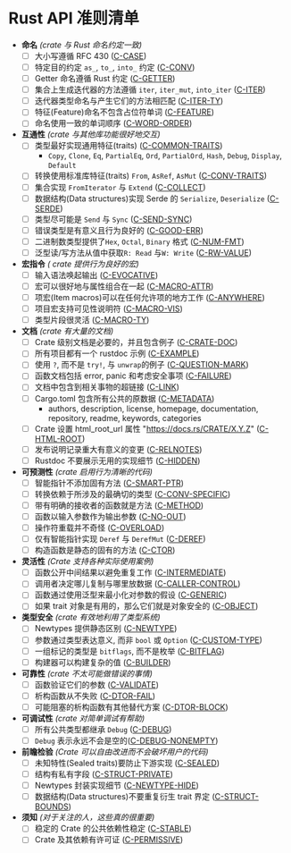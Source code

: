 # Rust API 准则清单

<!-- Read CONTRIBUTING.md before writing new guidelines -->

- **命名** _(crate 与 Rust 命名约定一致)_
  - [ ] 大小写遵循 RFC 430 ([C-CASE])
  - [ ] 特定目的约定 `as_`, `to_`, `into_` 约定 ([C-CONV])
  - [ ] Getter 命名遵循 Rust 约定 ([C-GETTER])
  - [ ] 集合上生成迭代器的方法遵循 `iter`, `iter_mut`, `into_iter` ([C-ITER])
  - [ ] 迭代器类型命名与产生它们的方法相匹配 ([C-ITER-TY])
  - [ ] 特征(Feature)命名不包含占位符单词 ([C-FEATURE])
  - [ ] 命名使用一致的单词顺序 ([C-WORD-ORDER])
- **互通性** _(crate 与其他库功能很好地交互)_
  - [ ] 类型最好实现通用特征(traits) ([C-COMMON-TRAITS])
    - `Copy`, `Clone`, `Eq`, `PartialEq`, `Ord`, `PartialOrd`, `Hash`, `Debug`,
      `Display`, `Default`
  - [ ] 转换使用标准库特征(traits) `From`, `AsRef`, `AsMut` ([C-CONV-TRAITS])
  - [ ] 集合实现 `FromIterator` 与 `Extend` ([C-COLLECT])
  - [ ] 数据结构(Data structures)实现 Serde 的 `Serialize`, `Deserialize` ([C-SERDE])
  - [ ] 类型尽可能是 `Send` 与 `Sync` ([C-SEND-SYNC])
  - [ ] 错误类型是有意义且行为良好的 ([C-GOOD-ERR])
  - [ ] 二进制数类型提供了`Hex`, `Octal`, `Binary` 格式 ([C-NUM-FMT])
  - [ ] 泛型读/写方法从值中获取`R: Read` 与`W: Write` ([C-RW-VALUE])
- **宏指令** _( crate 提供行为良好的宏)_
  - [ ] 输入语法唤起输出 ([C-EVOCATIVE])
  - [ ] 宏可以很好地与属性组合在一起 ([C-MACRO-ATTR])
  - [ ] 项宏(Item macros)可以在任何允许项的地方工作 ([C-ANYWHERE])
  - [ ] 项目宏支持可见性说明符 ([C-MACRO-VIS])
  - [ ] 类型片段很灵活 ([C-MACRO-TY])
- **文档** _(crate 有大量的文档)_
  - [ ] Crate 级别文档是必要的，并且包含例子 ([C-CRATE-DOC])
  - [ ] 所有项目都有一个 rustdoc 示例 ([C-EXAMPLE])
  - [ ] 使用 `?`, 而不是 `try!`, 与 `unwrap`的例子 ([C-QUESTION-MARK])
  - [ ] 函数文档包括 error, panic 和考虑安全事项 ([C-FAILURE])
  - [ ] 文档中包含到相关事物的超链接 ([C-LINK])
  - [ ] Cargo.toml 包含所有公共的原数据 ([C-METADATA])
    - authors, description, license, homepage, documentation, repository,
      readme, keywords, categories
  - [ ] Crate 设置 html_root_url 属性 "https://docs.rs/CRATE/X.Y.Z" ([C-HTML-ROOT])
  - [ ] 发布说明记录重大有意义的变更 ([C-RELNOTES])
  - [ ] Rustdoc 不要展示无用的实现细节 ([C-HIDDEN])
- **可预测性** _(crate 启用行为清晰的代码)_
  - [ ] 智能指针不添加固有方法 ([C-SMART-PTR])
  - [ ] 转换依赖于所涉及的最确切的类型 ([C-CONV-SPECIFIC])
  - [ ] 带有明确的接收者的函数就是方法 ([C-METHOD])
  - [ ] 函数以输入参数作为输出参数 ([C-NO-OUT])
  - [ ] 操作符重载并不奇怪 ([C-OVERLOAD])
  - [ ] 仅有智能指针实现 `Deref` 与 `DerefMut` ([C-DEREF])
  - [ ] 构造函数是静态的固有的方法 ([C-CTOR])
- **灵活性** _(Crate 支持各种实际使用案例)_
  - [ ] 函数公开中间结果以避免重复工作 ([C-INTERMEDIATE])
  - [ ] 调用者决定哪儿复制与哪里放数据 ([C-CALLER-CONTROL])
  - [ ] 函数通过使用泛型来最小化对参数的假设 ([C-GENERIC])
  - [ ] 如果 trait 对象是有用的，那么它们就是对象安全的 ([C-OBJECT])
- **类型安全** _(crate 有效地利用了类型系统)_
  - [ ] Newtypes 提供静态区别 ([C-NEWTYPE])
  - [ ] 参数通过类型表达意义, 而非 `bool` 或 `Option` ([C-CUSTOM-TYPE])
  - [ ] 一组标记的类型是 `bitflags`, 而不是枚举 ([C-BITFLAG])
  - [ ] 构建器可以构建复杂的值 ([C-BUILDER])
- **可靠性** _(crate 不太可能做错误的事情)_
  - [ ] 函数验证它们的参数 ([C-VALIDATE])
  - [ ] 析构函数从不失败 ([C-DTOR-FAIL])
  - [ ] 可能阻塞的析构函数有其他替代方案 ([C-DTOR-BLOCK])
- **可调试性** _(crate 对简单调试有帮助)_
  - [ ] 所有公共类型都继承 `Debug` ([C-DEBUG])
  - [ ] `Debug` 表示永远不会是空的([C-DEBUG-NONEMPTY])
- **前瞻检验** _(Crate 可以自由改进而不会破坏用户的代码)_
  - [ ] 未知特性(Sealed traits)要防止下游实现 ([C-SEALED])
  - [ ] 结构有私有字段 ([C-STRUCT-PRIVATE])
  - [ ] Newtypes 封装实现细节 ([C-NEWTYPE-HIDE])
  - [ ] 数据结构(Data structures)不要重复衍生 trait 界定 ([C-STRUCT-BOUNDS])
- **须知** _(对于关注的人，这些真的很重要)_
  - [ ] 稳定的 Crate 的公共依赖性稳定 ([C-STABLE])
  - [ ] Crate 及其依赖有许可证 ([C-PERMISSIVE])

[c-case]: naming.html#c-case
[c-conv]: naming.html#c-conv
[c-getter]: naming.html#c-getter
[c-iter]: naming.html#c-iter
[c-iter-ty]: naming.html#c-iter-ty
[c-feature]: naming.html#c-feature
[c-word-order]: naming.html#c-word-order
[c-common-traits]: interoperability.html#c-common-traits
[c-conv-traits]: interoperability.html#c-conv-traits
[c-collect]: interoperability.html#c-collect
[c-serde]: interoperability.html#c-serde
[c-send-sync]: interoperability.html#c-send-sync
[c-good-err]: interoperability.html#c-good-err
[c-num-fmt]: interoperability.html#c-num-fmt
[c-rw-value]: interoperability.html#c-rw-value
[c-evocative]: macros.html#c-evocative
[c-macro-attr]: macros.html#c-macro-attr
[c-anywhere]: macros.html#c-anywhere
[c-macro-vis]: macros.html#c-macro-vis
[c-macro-ty]: macros.html#c-macro-ty
[c-crate-doc]: documentation.html#c-crate-doc
[c-example]: documentation.html#c-example
[c-question-mark]: documentation.html#c-question-mark
[c-failure]: documentation.html#c-failure
[c-link]: documentation.html#c-link
[c-metadata]: documentation.html#c-metadata
[c-html-root]: documentation.html#c-html-root
[c-relnotes]: documentation.html#c-relnotes
[c-hidden]: documentation.html#c-hidden
[c-smart-ptr]: predictability.html#c-smart-ptr
[c-conv-specific]: predictability.html#c-conv-specific
[c-method]: predictability.html#c-method
[c-no-out]: predictability.html#c-no-out
[c-overload]: predictability.html#c-overload
[c-deref]: predictability.html#c-deref
[c-ctor]: predictability.html#c-ctor
[c-intermediate]: flexibility.html#c-intermediate
[c-caller-control]: flexibility.html#c-caller-control
[c-generic]: flexibility.html#c-generic
[c-object]: flexibility.html#c-object
[c-newtype]: type-safety.html#c-newtype
[c-custom-type]: type-safety.html#c-custom-type
[c-bitflag]: type-safety.html#c-bitflag
[c-builder]: type-safety.html#c-builder
[c-validate]: dependability.html#c-validate
[c-dtor-fail]: dependability.html#c-dtor-fail
[c-dtor-block]: dependability.html#c-dtor-block
[c-debug]: debuggability.html#c-debug
[c-debug-nonempty]: debuggability.html#c-debug-nonempty
[c-sealed]: future-proofing.html#c-sealed
[c-struct-private]: future-proofing.html#c-struct-private
[c-newtype-hide]: future-proofing.html#c-newtype-hide
[c-struct-bounds]: future-proofing.html#c-struct-bounds
[c-stable]: necessities.html#c-stable
[c-permissive]: necessities.html#c-permissive

